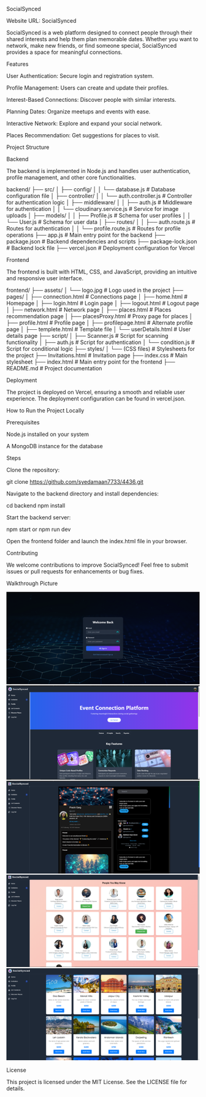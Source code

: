 SocialSynced

Website URL: SocialSynced

SocialSynced is a web platform designed to connect people through their shared interests and help them plan memorable dates. Whether you want to network, make new friends, or find someone special, SocialSynced provides a space for meaningful connections.

Features

User Authentication: Secure login and registration system.

Profile Management: Users can create and update their profiles.

Interest-Based Connections: Discover people with similar interests.

Planning Dates: Organize meetups and events with ease.

Interactive Network: Explore and expand your social network.

Places Recommendation: Get suggestions for places to visit.

Project Structure

Backend

The backend is implemented in Node.js and handles user authentication, profile management, and other core functionalities.

backend/
├── src/
│   ├── config/
│   │   └── database.js      # Database configuration file
│   ├── controller/
│   │   └── auth.controller.js  # Controller for authentication logic
│   ├── middleware/
│   │   ├── auth.js          # Middleware for authentication
│   │   └── cloudinary.service.js  # Service for image uploads
│   ├── models/
│   │   ├── Profile.js       # Schema for user profiles
│   │   └── User.js          # Schema for user data
│   ├── routes/
│   │   ├── auth.route.js    # Routes for authentication
│   │   └── profile.route.js # Routes for profile operations
├── app.js                   # Main entry point for the backend
├── package.json             # Backend dependencies and scripts
├── package-lock.json        # Backend lock file
├── vercel.json              # Deployment configuration for Vercel

Frontend

The frontend is built with HTML, CSS, and JavaScript, providing an intuitive and responsive user interface.

frontend/
├── assets/
│   └── logo.jpg            # Logo used in the project
├── pages/
│   ├── connection.html     # Connections page
│   ├── home.html           # Homepage
│   ├── login.html          # Login page
│   ├── logout.html         # Logout page
│   ├── network.html        # Network page
│   ├── places.html         # Places recommendation page
│   ├── placesProxy.html    # Proxy page for places
│   ├── profile.html        # Profile page
│   ├── profilepage.html    # Alternate profile page
│   ├── templete.html       # Template file
│   └── userDetails.html    # User details page
├── script/
│   ├── Scanner.js          # Script for scanning functionality
│   ├── auth.js             # Script for authentication
│   └── condition.js        # Script for conditional logic
├── styles/
│   └── (CSS files)         # Stylesheets for the project
├── Invitations.html         # Invitation page
├── index.css                # Main stylesheet
├── index.html               # Main entry point for the frontend
├── README.md                # Project documentation

Deployment

The project is deployed on Vercel, ensuring a smooth and reliable user experience. The deployment configuration can be found in vercel.json.

How to Run the Project Locally

Prerequisites

Node.js installed on your system

A MongoDB instance for the database

Steps

Clone the repository:

git clone <https://github.com/syedamaan7733/4436.git>

Navigate to the backend directory and install dependencies:

cd backend
npm install

Start the backend server:

npm start or npm run dev

Open the frontend folder and launch the index.html file in your browser.

Contributing

We welcome contributions to improve SocialSynced! Feel free to submit issues or pull requests for enhancements or bug fixes.

Walkthrough Picture

![Login Page for Authentication](image.png)
![Landing Page](image-1.png)
![Profle Img](image-3.png)
![Connection](image-4.png)
![Discover](image-5.png)

License

This project is licensed under the MIT License. See the LICENSE file for details.